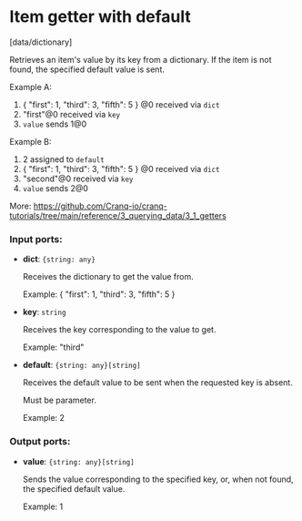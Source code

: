 # Item getter with default

[data/dictionary]

Retrieves an item's value by its key from a dictionary.
If the item is not found, the specified default value is sent.

Example A:
1. { "first": 1, "third": 3, "fifth": 5 } @0 received via `dict`
2. "first"@0 received via `key`
3. `value` sends 1@0

Example B:
1. 2 assigned to `default`
2. { "first": 1, "third": 3, "fifth": 5 } @0 received via `dict`
3. "second"@0 received via `key`
4. `value` sends 2@0

More:
https://github.com/Cranq-io/cranq-tutorials/tree/main/reference/3_querying_data/3_1_getters

### Input ports:

* __dict__: `{string: any}`

    Receives the dictionary to get the value from.
    
    Example:
    { "first": 1, "third": 3, "fifth": 5 }


* __key__: `string`

    Receives the key corresponding to the value to get.
    
    Example:
    "third"


* __default__: `{string: any}[string]`

    Receives the default value to be sent when the requested key is absent.
    
    Must be parameter.
    
    Example:
    2

### Output ports:

* __value__: `{string: any}[string]`

    Sends the value corresponding to the specified key, or, when not found, the specified default value.
    
    Example:
    1

